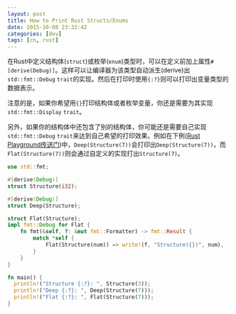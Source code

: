 ```yaml
---
layout: post
title: How to Print Rust Structs/Enums
date: 2015-10-08 23:32:42
categories: [dev]
tags: [cn, rust]
---
```


在Rust中定义结构体(`struct`)或枚举(`enum`)类型时，可以在定义前加上属性`#[derive(Debug)]`。这样可以让编译器为该类型自动派生(derive)出`std::fmt::Debug` `trait`的实现。然后在打印时使用`{:?}`则可以打印出变量类型的数据表示。

注意的是，如果你希望用`{}`打印结构体或者枚举变量，你还是需要为其实现`std::fmt::Display` `trait`。

另外，如果你的结构体中还包含了别的结构体，你可能还是需要自己实现`std::fmt::Debug` `trait`来达到自己希望的打印效果。例如在下例([Rust Playground传送门](http://is.gd/C4QouO))中，`Deep(Structure(7))`会打印出`Deep(Structure(7))`，而`Flat(Structure(7))`则会通过自定义的实现打出`Structure(7)`。


```rust
use std::fmt;

#[derive(Debug)]
struct Structure(i32);

#[derive(Debug)]
struct Deep(Structure);

struct Flat(Structure);
impl fmt::Debug for Flat {
    fn fmt(&self, f: &mut fmt::Formatter) -> fmt::Result {
        match *self {
            Flat(Structure(num)) => write!(f, "Structure({})", num),
        }
    }
}

fn main() {
  println!("Structure {:?}: ", Structure(3));
  println!("Deep {:?}: ", Deep(Structure(7)));
  println!("Flat {:?}: ", Flat(Structure(7)));
}
```

